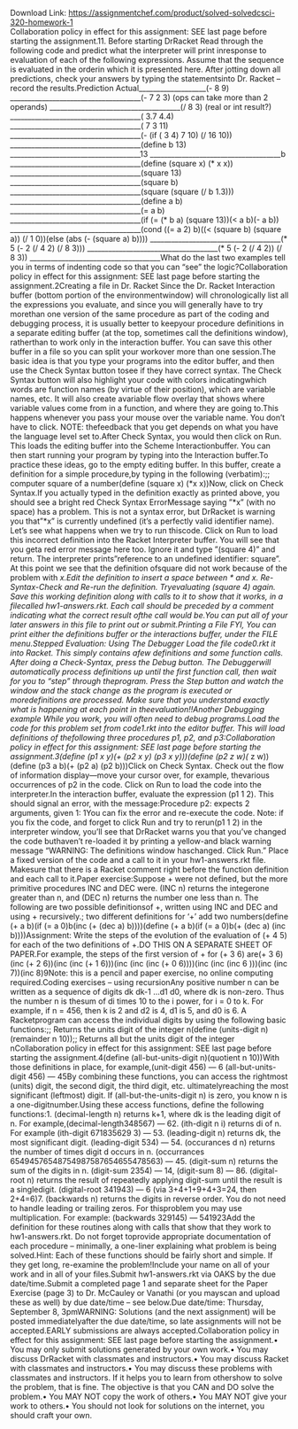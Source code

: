 Download Link: https://assignmentchef.com/product/solved-solvedcsci-320-homework-1
<br>
Collaboration policy in effect for this assignment: SEE last page before starting the assignment.11. Before starting DrRacket Read through the following code and predict what the interpreter will print inresponse to evaluation of each of the following expressions. Assume that the sequence is evaluated in the orderin which it is presented here. After jotting down all predictions, check your answers by typing the statementsinto Dr. Racket –record the results.Prediction Actual___________________(- 8 9) _____________________________________(- 7 2 3) (ops can take more than 2 operands) _____________________________________(/ 8 3) (real or int result?) _____________________________________( 3.7 4.4) _____________________________________( 7 3 11) _____________________________________(- (if ( 3 4) 7 10) (/ 16 10)) _____________________________________(define b 13) _____________________________________13 _____________________________________b _____________________________________(define (square x) (* x x)) _____________________________________(square 13) _____________________________________(square b) _____________________________________(square (square (/ b 1.3))) _____________________________________(define a b) _____________________________________(= a b) _____________________________________(if (= (* b a) (square 13))(&lt; a b)(- a b)) _____________________________________(cond ((= a 2) b)((&lt; (square b) (square a)) (/ 1 0))(else (abs (- (square a) b)))) _____________________________________(* 5 (- 2 (/ 4 2) (/ 8 3))) _____________________________________(* 5 (- 2 (/ 4 2)) (/ 8 3)) _____________________________________What do the last two examples tell you in terms of indenting code so that you can “see” the logic?Collaboration policy in effect for this assignment: SEE last page before starting the assignment.2Creating a file in Dr. Racket Since the Dr. Racket Interaction buffer (bottom portion of the environmentwindow) will chronologically list all the expressions you evaluate, and since you will generally have to try morethan one version of the same procedure as part of the coding and debugging process, it is usually better to keepyour procedure definitions in a separate editing buffer (at the top, sometimes call the definitions window), ratherthan to work only in the interaction buffer. You can save this other buffer in a file so you can split your workover more than one session.The basic idea is that you type your programs into the editor buffer, and then use the Check Syntax button tosee if they have correct syntax. The Check Syntax button will also highlight your code with colors indicatingwhich words are function names (by virtue of their position), which are variable names, etc. It will also create avariable flow overlay that shows where variable values come from in a function, and where they are going to.This happens whenever you pass your mouse over the variable name. You don’t have to click. NOTE: thefeedback that you get depends on what you have the language level set to.After Check Syntax, you would then click on Run. This loads the editing buffer into the Scheme Interactionbuffer. You can then start running your program by typing into the Interaction buffer.To practice these ideas, go to the empty editing buffer. In this buffer, create a definition for a simple procedure,by typing in the following (verbatim):;; computer square of a number(define (square x) (*x x))Now, click on Check Syntax.If you actually typed in the definition exactly as printed above, you should see a bright red Check Syntax ErrorMessage saying ”*x” (with no space) has a problem. This is not a syntax error, but DrRacket is warning you that”*x” is currently undefined (it’s a perfectly valid identifier name). Let’s see what happens when we try to run thiscode. Click on Run to load this incorrect definition into the Racket Interpreter buffer. You will see that you geta red error message here too. Ignore it and type ”(square 4)” and return. The interpreter prints”reference to an undefined identifier: square”. At this point we see that the definition ofsquare did not work because of the problem with *x.Edit the definition to insert a space between * and x. Re-Syntax-Check and Re-run the definition. Tryevaluating (square 4) again. Save this working definition along with calls to it to show that it works, in a filecalled hw1-answers.rkt. Each call should be preceded by a comment indicating what the correct result ofthe call would be.You can put all of your later answers in this file to print out or submit.Printing a File FYI, You can print either the definitions buffer or the interactions buffer, under the FILE menu.Stepped Evaluation: Using The Debugger Load the file code0.rkt it into Racket. This simply contains afew definitions and some function calls. After doing a Check-Syntax, press the Debug button. The Debuggerwill automatically process definitions up until the first function call, then wait for you to “step” through theprogram. Press the Step button and watch the window and the stack change as the program is executed or moredefinitions are processed. Make sure that you understand exactly what is happening at each point in theevaluation!!Another Debugging example While you work, you will often need to debug programs.Load the code for this problem set from code1.rkt into the editor buffer. This will load definitions of thefollowing three procedures p1, p2, and p3:Collaboration policy in effect for this assignment: SEE last page before starting the assignment.3(define (p1 x y)(+ (p2 x y) (p3 x y)))(define (p2 z w)(* z w))(define (p3 a b)(+ (p2 a) (p2 b)))Click on Check Syntax. Check out the flow of information display—move your cursor over, for example, thevarious occurrences of p2 in the code. Click on Run to load the code into the interpreter.In the interaction buffer, evaluate the expression (p1 1 2). This should signal an error, with the message:Procedure p2: expects 2 arguments, given 1: 1You can fix the error and re-execute the code. Note: if you fix the code, and forget to click Run and try to rerun(p1 1 2) in the interpreter window, you’ll see that DrRacket warns you that you’ve changed the code buthaven’t re-loaded it by printing a yellow-and black warning message “WARNING: The definitions window haschanged. Click Run.” Place a fixed version of the code and a call to it in your hw1-answers.rkt file. Makesure that there is a Racket comment right before the function definition and each call to it.Paper exercise:Suppose + were not defined, but the more primitive procedures INC and DEC were. (INC n) returns the integerone greater than n, and (DEC n) returns the number one less than n. The following are two possible definitionsof +, written using INC and DEC and using + recursively.; two different definitions for ‘+’ add two numbers(define (+ a b)(if (= a 0)b(inc (+ (dec a) b))))(define (+ a b)(if (= a 0)b(+ (dec a) (inc b))))Assignment: Write the steps of the evolution of the evaluation of (+ 4 5) for each of the two definitions of +.DO THIS ON A SEPARATE SHEET OF PAPER.For example, the steps of the first version of + for (+ 3 6) are(+ 3 6)(inc (+ 2 6))(inc (inc (+ 1 6)))(inc (inc (inc (+ 0 6))))(inc (inc (inc 6 )))(inc (inc 7))(inc 8)9Note: this is a pencil and paper exercise, no online computing required.Coding exercises – using recursionAny positive number n can be written as a sequence of digits dk dk-1 …d1 d0, where dk is non-zero. Thus the number n is thesum of di times 10 to the i power, for i = 0 to k. For example, if n = 456, then k is 2 and d2 is 4, d1 is 5, and d0 is 6. A Racketprogram can access the individual digits by using the following basic functions:;; Returns the units digit of the integer n(define (units-digit n)(remainder n 10));; Returns all but the units digit of the integer nCollaboration policy in effect for this assignment: SEE last page before starting the assignment.4(define (all-but-units-digit n)(quotient n 10))With those definitions in place, for example,(unit-digit 456) — 6 (all-but-units-digit 456) — 45By combining these functions, you can access the rightmost (units) digit, the second digit, the third digit, etc. ultimatelyreaching the most significant (leftmost) digit. If (all-but-the-units-digit n) is zero, you know n is a one-digitnumber.Using these access functions, define the following functions:1. (decimal-length n) returns k+1, where dk is the leading digit of n. For example,(decimal-length348567) — 62. (ith-digit n i) returns di of n. For example (ith-digit 671835629 3) — 53. (leading-digit n) returns dk, the most significant digit. (leading-digit 534) — 54. (occurances d n) returns the number of times digit d occurs in n. (occurrances 65494576548754987587654655478563) — 45. (digit-sum n) returns the sum of the digits in n. (digit-sum 2354) — 14, (digit-sum 8) — 86. (digital-root n) returns the result of repeatedly applying digit-sum until the result is a singledigit. (digital-root 341943) — 6 (via 3+4+1+9+4+3=24, then 2+4=6)7. (backwards n) returns the digits in reverse order. You do not need to handle leading or trailing zeros. For thisproblem you may use multiplication. For example: (backwards 329145) — 541923Add the definition for these routines along with calls that show that they work to hw1-answers.rkt. Do not forget toprovide appropriate documentation of each procedure – minimally, a one-liner explaining what problem is being solved.Hint: Each of these functions should be fairly short and simple. If they get long, re-examine the problem!Include your name on all of your work and in all of your files.Submit hw1-answers.rkt via OAKS by the due date/time.Submit a completed page 1 and separate sheet for the Paper Exercise (page 3) to Dr. McCauley or Vanathi (or you mayscan and upload these as well) by due date/time – see below.Due date/time: Thursday, September 8, 3pmWARNING: Solutions (and the next assignment) will be posted immediatelyafter the due date/time, so late assignments will not be accepted.EARLY submissions are always accepted.Collaboration policy in effect for this assignment: SEE last page before starting the assignment.• You may only submit solutions generated by your own work.• You may discuss DrRacket with classmates and instructors.• You may discuss Racket with classmates and instructors.• You may discuss these problems with classmates and instructors. If it helps you to learn from othershow to solve the problem, that is fine. The objective is that you CAN and DO solve the problem.• You MAY NOT copy the work of others.• You MAY NOT give your work to others.• You should not look for solutions on the internet, you should craft your own.
